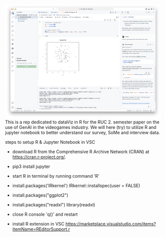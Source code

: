 ![Example Image](./images/example.png)
This is a rep dedicated to dataViz in R for the RUC 2. semester paper on the use of GenAI in the videogames industry. We will here (try) to utilize R and jupyter notebook to better understand our survey, SoMe and interview data.


steps to setup R & Jupyter Notebook in VSC

- download R from the Comprehensive R Archive Network (CRAN) at https://cran.r-project.org/.

- pip3 install jupyter

- start R in terminal by running command 'R'

- install.packages('IRkernel')
  IRkernel::installspec(user = FALSE)

- install.packages("ggplot2")

- install.packages("readxl")
  library(readxl)

- close R console 'q()' and restart

- install R extension in VSC https://marketplace.visualstudio.com/items?itemName=REditorSupport.r